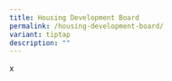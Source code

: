 ```yaml
---
title: Housing Development Board
permalink: /housing-development-board/
variant: tiptap
description: ""
---
```

<p>x</p>